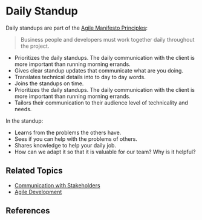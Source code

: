 # Daily Standup

Daily standups are part of the [Agile Manifesto Principles](http://agilemanifesto.org/principles.html):
> Business people and developers must work together daily throughout the project.

* Prioritizes the daily standups. The daily communication with the client is more important than running morning errands.
* Gives clear standup updates that communicate what are you doing.
* Translates technical details into to day to day words.
* Joins the standups on time.
* Prioritizes the daily standups. The daily communication with the client is more important than running morning errands.
* Tailors their communication to their audience level of technicality and needs.

In the standup:

- Learns from the problems the others have.
- Sees if you can help with the problems of others.
- Shares knowledge to help your daily job.
- How can we adapt it so that it is valuable for our team? Why is it helpful?

## Related Topics

* [Communication with Stakeholders](/communication-with-stakeholders.md)
* [Agile Development](/agile.md)

## References

